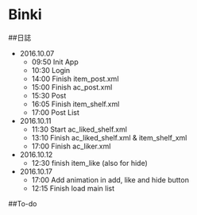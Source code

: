 # Binki
##日誌
- 2016.10.07
    - 09:50 Init App
    - 10:30 Login
    - 14:00 Finish item_post.xml
    - 15:00 Finish ac_post.xml
    - 15:30 Post
    - 16:05 Finish item_shelf.xml
    - 17:00 Post List
- 2016.10.11
    - 11:30 Start ac_liked_shelf.xml
    - 13:10 Finish ac_liked_shelf.xml & item_shelf_xml
    - 17:00 Finish ac_liker.xml
- 2016.10.12
    - 12:30 finish item_like (also for hide)
- 2016.10.17
    - 17:00 Add animation in add, like and hide button
    - 12:15 Finish load main list

##To-do
    